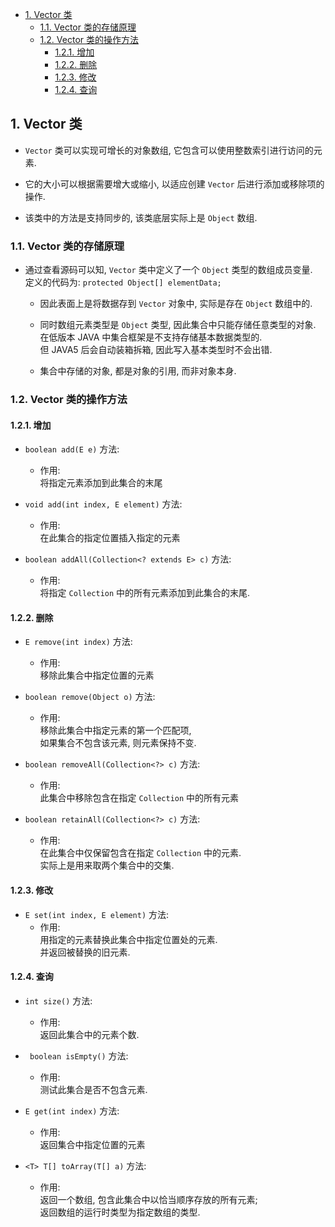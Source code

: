 <!-- TOC -->

- [1. Vector 类](#1-vector-类)
  - [1.1. Vector 类的存储原理](#11-vector-类的存储原理)
  - [1.2. Vector 类的操作方法](#12-vector-类的操作方法)
    - [1.2.1. 增加](#121-增加)
    - [1.2.2. 删除](#122-删除)
    - [1.2.3. 修改](#123-修改)
    - [1.2.4. 查询](#124-查询)

<!-- /TOC -->

## 1. Vector 类
- `Vector` 类可以实现可增长的对象数组, 它包含可以使用整数索引进行访问的元素.  

- 它的大小可以根据需要增大或缩小, 以适应创建 `Vector` 后进行添加或移除项的操作.

- 该类中的方法是支持同步的, 该类底层实际上是 `Object` 数组.

### 1.1. Vector 类的存储原理
- 通过查看源码可以知, `Vector` 类中定义了一个 `Object` 类型的数组成员变量.  
  定义的代码为: `protected Object[] elementData;`
  - 因此表面上是将数据存到 `Vector` 对象中, 实际是存在 `Object` 数组中的.  
  
  - 同时数组元素类型是 `Object` 类型, 因此集合中只能存储任意类型的对象.  
    在低版本 JAVA 中集合框架是不支持存储基本数据类型的.  
    但 JAVA5 后会自动装箱拆箱, 因此写入基本类型时不会出错.
  
  - 集合中存储的对象, 都是对象的引用, 而非对象本身.
  

### 1.2. Vector 类的操作方法

#### 1.2.1. 增加
- `boolean add(E e)` 方法:  
  - 作用:  
    将指定元素添加到此集合的末尾

- `void	add(int index, E element)` 方法:  
  - 作用:  
    在此集合的指定位置插入指定的元素

- `boolean addAll(Collection<? extends E> c)` 方法:  
  - 作用:  
    将指定 `Collection` 中的所有元素添加到此集合的末尾.


#### 1.2.2. 删除
- `E remove(int index)` 方法:  
  - 作用:  
    移除此集合中指定位置的元素

- `boolean remove(Object o)` 方法:  
  - 作用:  
    移除此集合中指定元素的第一个匹配项,  
    如果集合不包含该元素, 则元素保持不变.

- `boolean removeAll(Collection<?> c)` 方法:  
  - 作用:  
    此集合中移除包含在指定 `Collection` 中的所有元素

- `boolean retainAll(Collection<?> c)` 方法:  
  - 作用:  
    在此集合中仅保留包含在指定 `Collection` 中的元素.  
    实际上是用来取两个集合中的交集.

#### 1.2.3. 修改
- `E set(int index, E element)` 方法:  
  - 作用:  
    用指定的元素替换此集合中指定位置处的元素.  
    并返回被替换的旧元素.


#### 1.2.4. 查询
- `int size()` 方法:  
  - 作用:  
    返回此集合中的元素个数.

- ` boolean isEmpty()` 方法:  
  - 作用:  
    测试此集合是否不包含元素.

- `E get(int index)` 方法:  
  - 作用:  
    返回集合中指定位置的元素

- `<T> T[] toArray(T[] a)` 方法:  
  - 作用:  
    返回一个数组, 包含此集合中以恰当顺序存放的所有元素;  
    返回数组的运行时类型为指定数组的类型.